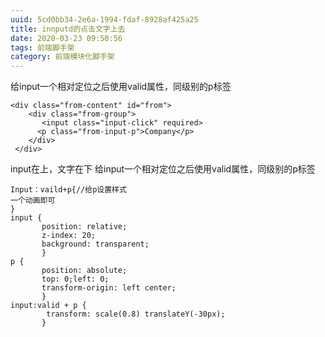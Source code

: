 ```yaml
---
uuid: 5cd0bb34-2e6a-1994-fdaf-8928af425a25
title: innputd的点击文字上去
date: 2020-03-23 09:50:56
tags: 前端脚手架
category: 前端模块化脚手架
---
```

给input一个相对定位之后使用valid属性，同级别的p标签

```
<div class="from-content" id="from">
    <div class="from-group">
       <input class="input-click" required>
      <p class="from-input-p">Company</p>
    </div>
 </div>
```
input在上，文字在下
给input一个相对定位之后使用valid属性，同级别的p标签
```
Input：vaild+p{//给p设置样式
一个动画即可
}
input {
       position: relative;
       z-index: 20;
       background: transparent;
       }
p {
       position: absolute;
       top: 0;left: 0;
       transform-origin: left center;
       }
input:valid + p {
        transform: scale(0.8) translateY(-30px);
       }
```